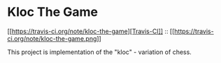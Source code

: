 # Kloc The Game

[[https://travis-ci.org/note/kloc-the-game][Travis-CI]] :: [[https://travis-ci.org/note/kloc-the-game.png]]

This project is implementation of the "kloc" - variation of chess.
